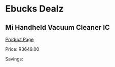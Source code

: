 
# Ebucks Dealz
## Mi Handheld Vacuum Cleaner IC
[Product Page](https://www.ebucks.com/web/shop/productSelected.do?prodId=998587981&catId=844502363)

Price: R3649.00

Savings: 


	